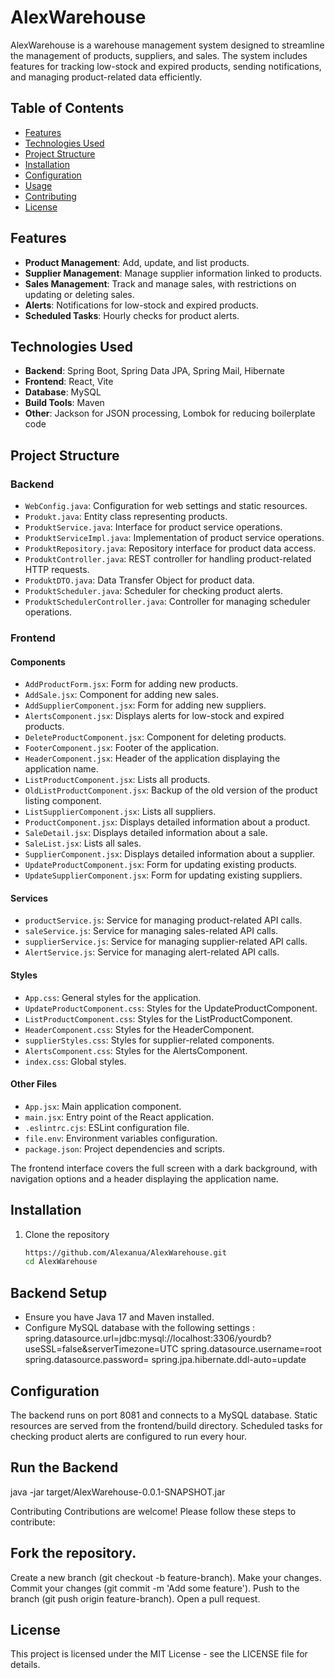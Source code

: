 # AlexWarehouse

AlexWarehouse is a warehouse management system designed to streamline the management of products, suppliers, and sales. The system includes features for tracking low-stock and expired products, sending notifications, and managing product-related data efficiently.

## Table of Contents
- [Features](#features)
- [Technologies Used](#technologies-used)
- [Project Structure](#project-structure)
- [Installation](#installation)
- [Configuration](#configuration)
- [Usage](#usage)
- [Contributing](#contributing)
- [License](#license)

## Features
- **Product Management**: Add, update,  and list products.
- **Supplier Management**: Manage supplier information linked to products.
- **Sales Management**: Track and manage sales, with restrictions on updating or deleting sales.
- **Alerts**: Notifications for low-stock and expired products.
- **Scheduled Tasks**: Hourly checks for product alerts.

## Technologies Used
- **Backend**: Spring Boot, Spring Data JPA, Spring Mail, Hibernate
- **Frontend**: React, Vite
- **Database**: MySQL
- **Build Tools**: Maven
- **Other**: Jackson for JSON processing, Lombok for reducing boilerplate code

## Project Structure
### Backend
- `WebConfig.java`: Configuration for web settings and static resources.
- `Produkt.java`: Entity class representing products.
- `ProduktService.java`: Interface for product service operations.
- `ProduktServiceImpl.java`: Implementation of product service operations.
- `ProduktRepository.java`: Repository interface for product data access.
- `ProduktController.java`: REST controller for handling product-related HTTP requests.
- `ProduktDTO.java`: Data Transfer Object for product data.
- `ProduktScheduler.java`: Scheduler for checking product alerts.
- `ProduktSchedulerController.java`: Controller for managing scheduler operations.

### Frontend
#### Components
- `AddProductForm.jsx`: Form for adding new products.
- `AddSale.jsx`: Component for adding new sales.
- `AddSupplierComponent.jsx`: Form for adding new suppliers.
- `AlertsComponent.jsx`: Displays alerts for low-stock and expired products.
- `DeleteProductComponent.jsx`: Component for deleting products.
- `FooterComponent.jsx`: Footer of the application.
- `HeaderComponent.jsx`: Header of the application displaying the application name.
- `ListProductComponent.jsx`: Lists all products.
- `OldListProductComponent.jsx`: Backup of the old version of the product listing component.
- `ListSupplierComponent.jsx`: Lists all suppliers.
- `ProductComponent.jsx`: Displays detailed information about a product.
- `SaleDetail.jsx`: Displays detailed information about a sale.
- `SaleList.jsx`: Lists all sales.
- `SupplierComponent.jsx`: Displays detailed information about a supplier.
- `UpdateProductComponent.jsx`: Form for updating existing products.
- `UpdateSupplierComponent.jsx`: Form for updating existing suppliers.

#### Services
- `productService.js`: Service for managing product-related API calls.
- `saleService.js`: Service for managing sales-related API calls.
- `supplierService.js`: Service for managing supplier-related API calls.
- `AlertService.js`: Service for managing alert-related API calls.

#### Styles
- `App.css`: General styles for the application.
- `UpdateProductComponent.css`: Styles for the UpdateProductComponent.
- `ListProductComponent.css`: Styles for the ListProductComponent.
- `HeaderComponent.css`: Styles for the HeaderComponent.
- `supplierStyles.css`: Styles for supplier-related components.
- `AlertsComponent.css`: Styles for the AlertsComponent.
- `index.css`: Global styles.

#### Other Files
- `App.jsx`: Main application component.
- `main.jsx`: Entry point of the React application.
- `.eslintrc.cjs`: ESLint configuration file.
- `file.env`: Environment variables configuration.
- `package.json`: Project dependencies and scripts.

The frontend interface covers the full screen with a dark background, with navigation options and a header displaying the application name.

## Installation
1. Clone the repository
   ```bash
   https://github.com/Alexanua/AlexWarehouse.git
   cd AlexWarehouse

  ## Backend Setup

- Ensure you have Java 17 and Maven installed.
- Configure MySQL database with the following settings :
spring.datasource.url=jdbc:mysql://localhost:3306/yourdb?useSSL=false&serverTimezone=UTC
spring.datasource.username=root
spring.datasource.password=
spring.jpa.hibernate.ddl-auto=update


## Configuration
The backend runs on port 8081 and connects to a MySQL database.
Static resources are served from the frontend/build directory.
Scheduled tasks for checking product alerts are configured to run every hour.


## Run the Backend
java -jar target/AlexWarehouse-0.0.1-SNAPSHOT.jar

Contributing
Contributions are welcome! Please follow these steps to contribute:

## Fork the repository.
Create a new branch (git checkout -b feature-branch).
Make your changes.
Commit your changes (git commit -m 'Add some feature').
Push to the branch (git push origin feature-branch).
Open a pull request.


## License
This project is licensed under the MIT License - see the LICENSE file for details.













